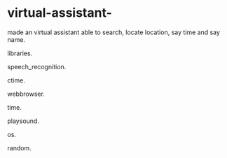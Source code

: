 # virtual-assistant-
made an virtual assistant able to search, locate location, say time and say name.

libraries.

speech_recognition.

ctime.

webbrowser.

time.

playsound.

os.

random.



